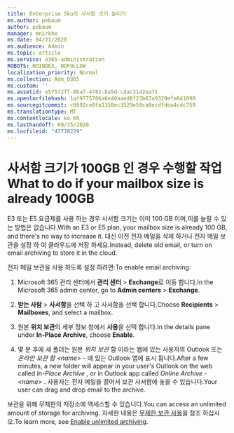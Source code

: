 ```yaml
---
title: Enterprise Sku의 사서함 크기 늘리기
ms.author: pebaum
author: pebaum
manager: mnirkhe
ms.date: 04/21/2020
ms.audience: Admin
ms.topic: article
ms.service: o365-administration
ROBOTS: NOINDEX, NOFOLLOW
localization_priority: Normal
ms.collection: Adm_O365
ms.custom: ''
ms.assetid: e57572ff-0ba7-4782-ba5d-cdac3142ea71
ms.openlocfilehash: 1af9775706a6e40aaed8f23b67a9329efe841090
ms.sourcegitcommit: c6692ce0fa1358ec3529e59ca0ecdfdea4cdc759
ms.translationtype: MT
ms.contentlocale: ko-KR
ms.lasthandoff: 09/15/2020
ms.locfileid: "47778229"
---
```

# <a name="what-to-do-if-your-mailbox-size-is-already-100gb"></a><span data-ttu-id="7c682-102">사서함 크기가 100GB 인 경우 수행할 작업</span><span class="sxs-lookup"><span data-stu-id="7c682-102">What to do if your mailbox size is already 100GB</span></span>

<span data-ttu-id="7c682-103">E3 또는 E5 요금제를 사용 하는 경우 사서함 크기는 이미 100 GB 이며,이를 늘릴 수 있는 방법은 없습니다.</span><span class="sxs-lookup"><span data-stu-id="7c682-103">With an E3 or E5 plan, your mailbox size is already 100 GB, and there's no way to increase it.</span></span> <span data-ttu-id="7c682-104">대신 이전 전자 메일을 삭제 하거나 전자 메일 보관을 설정 하 여 클라우드에 저장 하세요.</span><span class="sxs-lookup"><span data-stu-id="7c682-104">Instead, delete old email, or turn on email archiving to store it in the cloud.</span></span> 
  
<span data-ttu-id="7c682-105">전자 메일 보관을 사용 하도록 설정 하려면:</span><span class="sxs-lookup"><span data-stu-id="7c682-105">To enable email archiving:</span></span>
  
1. <span data-ttu-id="7c682-106">Microsoft 365 관리 센터에서 **관리 센터** \> **Exchange**로 이동 합니다.</span><span class="sxs-lookup"><span data-stu-id="7c682-106">In the Microsoft 365 admin center, go to **Admin centers** \> **Exchange**.</span></span> 
    
2. <span data-ttu-id="7c682-107">**받는 사람** \> **사서함**을 선택 하 고 사서함을 선택 합니다.</span><span class="sxs-lookup"><span data-stu-id="7c682-107">Choose **Recipients** \> **Mailboxes**, and select a mailbox.</span></span> 
    
3. <span data-ttu-id="7c682-108">원본 **위치 보관**의 세부 정보 창에서 **사용**을 선택 합니다.</span><span class="sxs-lookup"><span data-stu-id="7c682-108">In the details pane under **In-Place Archive**, choose **Enable**.</span></span> 
    
4. <span data-ttu-id="7c682-109">몇 분 후에 새 폴더는 원본 *위치 보관* 함 이라는 웹에 있는 사용자의 Outlook 또는 *온라인 보관 함 \<name\> -* 에 있는 Outlook 앱에 표시 됩니다.</span><span class="sxs-lookup"><span data-stu-id="7c682-109">After a few minutes, a new folder will appear in your user's Outlook on the web called  *In-Place Archive*  , or in Outlook app called  *Online Archive - \<name\>*  .</span></span> <span data-ttu-id="7c682-110">사용자는 전자 메일을 끌어서 보관 사서함에 놓을 수 있습니다.</span><span class="sxs-lookup"><span data-stu-id="7c682-110">Your user can drag and drop email to the archive.</span></span> 
    
<span data-ttu-id="7c682-111">보관을 위해 무제한의 저장소에 액세스할 수 있습니다.</span><span class="sxs-lookup"><span data-stu-id="7c682-111">You can access an unlimited amount of storage for archiving.</span></span> <span data-ttu-id="7c682-112">자세한 내용은 [무제한 보관 사용](https://docs.microsoft.com/microsoft-365/compliance/enable-unlimited-archiving)을 참조 하십시오.</span><span class="sxs-lookup"><span data-stu-id="7c682-112">To learn more, see [Enable unlimited archiving](https://docs.microsoft.com/microsoft-365/compliance/enable-unlimited-archiving).</span></span>
  

